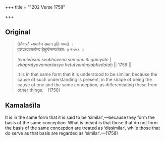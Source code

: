+++
title = "1202 Verse 1758"

+++
## Original 
>
> तेनैवासौ स्वभावेन समान इति गम्यते ।  
> एकप्रत्यवमर्शस्य हेतुत्वेनान्यभेदतः ॥ १७५८ ॥ 
>
> *tenaivāsau svabhāvena samāna iti gamyate* \|  
> *ekapratyavamarśasya hetutvenānyabhedataḥ* \|\| 1758 \|\| 
>
> It is in that same form that it is understood to be similar, because the cause of such understanding is present, in the shape of being the cause of one and the same conception, as differentiating these from other things.—(1758)



## Kamalaśīla

It is in the same form that it is said to be ‘similar’,—because they form the basis of the same conception. What is meant is that those that do not form the basis of the same conception are treated as ‘dissimilar’, while those that do serve as that basis are regarded as ‘similar’.—(1758)


